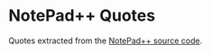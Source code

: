 # NotePad++ Quotes

Quotes extracted from the [NotePad++ source code](https://github.com/notepad-plus-plus/notepad-plus-plus/blob/master/PowerEditor/src/Notepad_plus.cpp).
